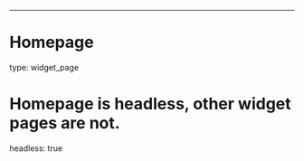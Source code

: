 ---
# Homepage
 type: widget_page

 # Homepage is headless, other widget pages are not.
 headless: true
